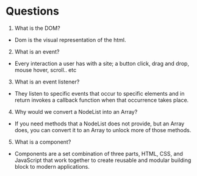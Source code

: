 # Questions

1. What is the DOM?
  - Dom is the visual representation of the html.
2. What is an event?
  - Every interaction a user has with a site; a button click, drag and drop, mouse hover, scroll.. etc
3. What is an event listener?
  - They listen to specific events that occur to specific elements and in return invokes a callback function when that occurrence takes place.
4. Why would we convert a NodeList into an Array?
  - If you need methods that a NodeList does not provide, but an Array does, you can convert it to an Array to unlock more of those methods.
5. What is a component? 
  - Components are a set combination of three parts, HTML, CSS, and JavaScript that work together to create reusable and modular building block to modern applications.